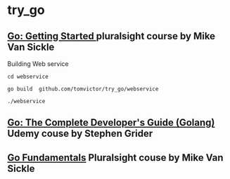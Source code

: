 # try_go

## [Go: Getting Started ](https://app.pluralsight.com/library/courses/getting-started-with-go) pluralsight course by Mike Van Sickle

Building Web service

`cd webservice`

`go build  github.com/tomvictor/try_go/webservice`

`./webservice`

## [Go: The Complete Developer's Guide (Golang)](https://www.udemy.com/course/go-the-complete-developers-guide/) Udemy couse by Stephen Grider

## [Go Fundamentals](https://app.pluralsight.com/library/courses/fundamentals-go/table-of-contents) Pluralsight couse by Mike Van Sickle

